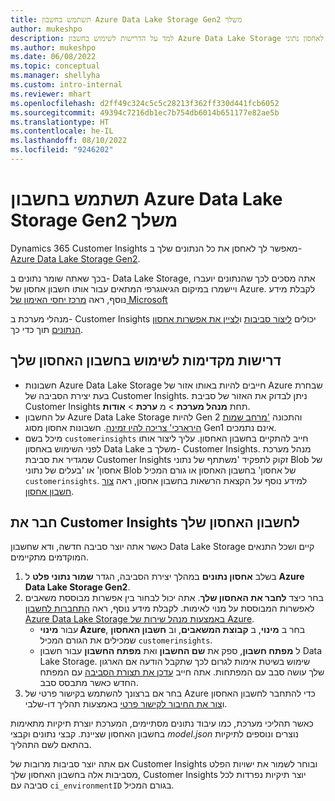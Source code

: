 ```yaml
---
title: תשתמש בחשבון Azure Data Lake Storage‏ Gen2 משלך
author: mukeshpo
description: למד על הדרישות לשימוש בחשבון Azure Data Lake Storage משלך לאחסון נתוני Customer Insights.
ms.author: mukeshpo
ms.date: 06/08/2022
ms.topic: conceptual
ms.manager: shellyha
ms.custom: intro-internal
ms.reviewer: mhart
ms.openlocfilehash: d2ff49c324c5c5c28213f362ff330d441fcb6052
ms.sourcegitcommit: 49394c7216db1ec7b754db6014b651177e82ae5b
ms.translationtype: HT
ms.contentlocale: he-IL
ms.lasthandoff: 08/10/2022
ms.locfileid: "9246202"
---
```

# <a name="use-your-own-azure-data-lake-storage-gen2-account"></a>תשתמש בחשבון Azure Data Lake Storage‏ Gen2 משלך

Dynamics 365 Customer Insights מאפשר לך לאחסן את כל הנתונים שלך ב- [Azure Data Lake Storage Gen2](/azure/storage/blobs/data-lake-storage-introduction).

בכך שאתה שומר נתונים ב- Data Lake Storage, אתה מסכים לכך שהנתונים יועברו ויישמרו במיקום הגיאוגרפי המתאים עבור אותו חשבון אחסון של Azure. לקבלת מידע נוסף, ראה [מרכז יחסי האימון של Microsoft](https://www.microsoft.com/trust-center)

מנהלי מערכת ב- Customer Insights יכולים [ליצור סביבות](create-environment.md) ו[לציין את אפשרות אחסון הנתונים](create-environment.md#step-2-configure-data-storage) תוך כדי כך.

## <a name="prerequisites-to-use-your-storage-account"></a>דרישות מקדימות לשימוש בחשבון האחסון שלך

- חשבונות Azure Data Lake Storage חייבים להיות באותו אזור של Azure שבחרת בעת יצירת הסביבה של Customer Insights. ניתן לבדוק את האזור של סביבת Customer Insights תחת **מנהל מערכת** > מ **ערכת** > **אודות**.
- על החשבון Azure Data Lake Storage להיות Gen 2 והתכונה ['מרחב שמות הירארכי' צריכה להיו זמינה](/azure/storage/blobs/create-data-lake-storage-account). חשבונות אחסון מסוג Gen1 אינם נתמכים.
- מיכל בשם `customerinsights` חייב להתקיים בחשבון האחסון. עליך ליצור אותו לפני השימוש באחסון Data Lake משלך ב- Customer Insights. מנהל מערכת שמגדיר את סביבת Customer Insights זקוק לתפקיד 'משתתף של נתוני Blob של אחסון' או 'בעלים של נתוני Blob של אחסון' בחשבון האחסון או גורם המכיל `customerinsights`. למידע נוסף על הקצאת הרשאות בחשבון אחסון, ראה [צור חשבון אחסון](/azure/storage/common/storage-account-create?toc=%2Fazure%2Fstorage%2Fblobs%2Ftoc.json&tabs=azure-portal).

## <a name="connect-customer-insights-with-your-storage-account"></a>חבר את Customer Insights לחשבון האחסון שלך

כאשר אתה יוצר סביבה חדשה, ודא שחשבון Data Lake Storage קיים ושכל התנאים המוקדמים מתקיימים.

1. בשלב **אחסון נתונים** במהלך יצירת הסביבה, הגדר **שמור נתוני פלט** ל **Azure Data Lake Storage Gen2**.
1. בחר כיצד **לחבר את האחסון שלך**. אתה יכול לבחור בין אפשרות מבוססת משאבים לאפשרות המבוססת על מנוי לאימות. לקבלת מידע נוסף, ראה [התחברות לחשבון Azure Data Lake Storage באמצעות מנהל שירות של Azure](connect-service-principal.md).
   - עבור **מינוי Azure**, בחר ב **מינוי**, ב **קבוצת המשאבים**, וב **חשבון האחסון** שמכילים את הגורם המכיל `customerinsights`.
   - ל **מפתח חשבון**, ספק את **שם החשבון** ואת **מפתח החשבון** עבור חשבון Data Lake Storage. שימוש בשיטת אימות לגרום לכך שתקבל הודעה אם הארגון שלך עושה סבב עם המפתחות. אתה חייב [עדכן את תצורת הסביבה](manage-environments.md#edit-an-existing-environment) עם המפתח החדש כאשר מתבסס סבב.
1. בחר אם ברצונך להשתמש בקישור פרטי של Azure  כדי להתחבר לחשבון האחסון ו[צור את החיבור לקישור פרטי](security-overview.md#set-up-an-azure-private-link) באמצעות תהליך דו-שלבי.

כאשר תהליכי מערכת, כמו עיבוד נתונים מסתיימים, המערכת יוצרת תיקיות מתאימות בחשבון האחסון שציינת. קבצי נתונים וקבצי *model.json* נוצרים ונוספים לתיקיות בהתאם לשם התהליך.

אם אתה יוצר סביבות מרובות של Customer Insights ובוחר לשמור את ישויות הפלט מסביבות אלה בחשבון האחסון שלך, Customer Insights יוצר תיקיות נפרדות לכל סביבה עם `ci_environmentID` בגורם המכיל.
